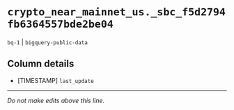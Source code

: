 # `crypto_near_mainnet_us._sbc_f5d2794fb6364557bde2be04`
`bq-1` | `bigquery-public-data`

## Column details
* [TIMESTAMP] `last_update`

-------------------------------------------------------------------------------
*Do not make edits above this line.*
